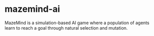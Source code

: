 # mazemind-ai
MazeMind is a simulation-based AI game where a population of agents learn to reach a goal through natural selection and mutation.
